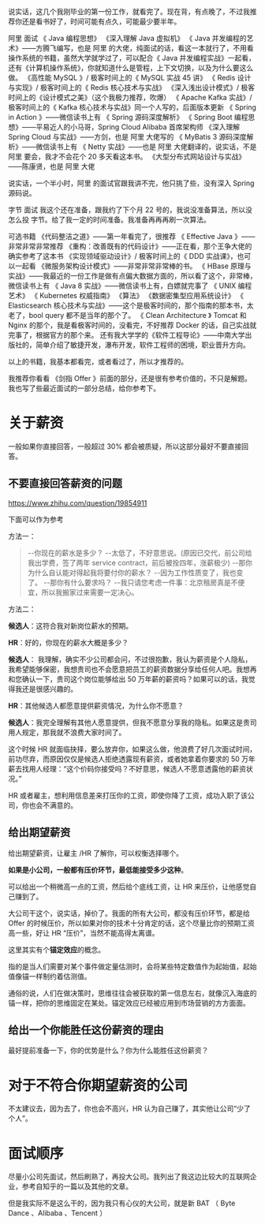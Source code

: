 说实话，这几个我刚毕业的第一份工作，就看完了。现在背，有点晚了，不过我推荐你还是看书好了，时间可能有点久，可能最少要半年。

阿里 面试
《 Java 编程思想》
《深入理解 Java 虚拟机》
《 Java 并发编程的艺术》——方腾飞编写，也是 阿里 的大佬，纯面试的话，看这一本就行了，不用看操作系统的书籍，虽然大学就学过了，可以配合《 Java 并发编程实战》一起看，还有《计算机操作系统》，你就知道什么是管程，上下文切换，以及为什么要这么做。
《高性能 MySQL 》/ 极客时间上的《 MySQL 实战 45 讲》
《 Redis 设计与实现》/ 极客时间上的《 Redis 核心技术与实战》
《深入浅出设计模式》/ 极客时间上的《设计模式之美》（这个我极力推荐，吹爆）
《 Apache Kafka 实战》/ 极客时间上的《 Kafka 核心技术与实战》同一个人写的，后面版本更新
《 Spring in Action 》——微信读书上有
《 Spring 源码深度解析》
《 Spring Boot 编程思想》——平易近人的小马哥，Spring Cloud Alibaba 首席架构师
《深入理解 Spring Cloud 与实战》——方剑，也是 阿里 大佬写的
《 MyBatis 3 源码深度解析》——微信读书上有
《 Netty 实战》——也是 阿里 大佬翻译的，说实话，不是 阿里 要会，我才不会花个 20 多天看这本书。
《大型分布式网站设计与实战》——陈康贤，也是 阿里 大佬

说实话，一个半小时，阿里 的面试官跟我讲不完，他只挑了些，没有深入 Spring 源码说。

字节 面试
我这个还在准备，跟我约了下个月 22 号的，我说没准备算法，所以没怎么投 字节。给了我一定的时间准备。我准备再再再刷一次算法。

可选书籍
《代码整洁之道》——第一年看完了，很推荐
《 Effective Java 》——非常非常非常推荐
《重构：改善既有的代码设计》——正在看，那个王争大佬的确实参考了这本书
《实现领域驱动设计》/ 极客时间上的《 DDD 实战课》，也可以一起看
《微服务架构设计模式》——非常非常非常棒的书。
《 HBase 原理与实战》——我最近的一份工作是做有点偏大数据方面的，所以看了这个，非常棒，微信读书上有
《 Java 8 实战》——微信读书上有，白嫖就完事了
《 UNIX 编程艺术》
《 Kubernetes 权威指南》
《算法》
《数据密集型应用系统设计》
《 Elasticsearch 核心技术与实战》——这个是极客时间的，那个指南的那本书，太老了，bool query 都不是当年的那个了。
《 Clean Architecture 》
Tomcat 和 Nginx 的那个，我是看极客时间的，没看完，不好推荐
Docker 的话，自己实战就完事了，根据官方的那个来。
还有我大学学的《软件工程导论》——中南大学出版社的，简单介绍了敏捷开发，瀑布开发，软件工程师的困境，职业晋升方向。


以上的书籍，我基本都看完，或者看过了，所以才推荐的。

我推荐你看看 《剑指 Offer 》前面的部分，还是很有参考价值的，不只是解题。我也写了些最近面试的一部分总结，给你参考下。

# 关于薪资

一般如果你直接回答，一般超过 30% 都会被质疑，所以这部分最好不要直接回答。

## 不要直接回答薪资的问题

https://www.zhihu.com/question/19854911

下面可以作为参考

方法一：

> --你现在的薪水是多少？
> --太低了，不好意思说。(原因已交代，前公司给我出学费，签了两年 service contract，前后被拴四年，涨薪极少)
> --那你为什么自认能对得起我将要付你的薪水？
> --因为工作性质变了，我也变了。
> --那你有什么要求吗？
> --我只请您考虑一件事：北京租房真是不便宜，所以我搬家过来需要一定决心。

方法二：

**候选人**：这符合我对新岗位薪水的预期。

**HR**：好的，你现在的薪水大概是多少？

**候选人**： 我理解，确实不少公司都会问，不过很抱歉，我认为薪资是个人隐私，我希望能够保密，我想贵司也不会愿意把员工的薪资数据分享给任何人吧。我想再和您确认一下，贵司这个岗位能够给出 50 万年薪的薪资吗？如果可以的话，我觉得我还是很感兴趣的。

**HR**：其他候选人都愿意提供薪资情况，为什么你不愿意？

**候选人**：我完全理解有其他人愿意提供，但我不愿意分享我的隐私。如果这是贵司用人规定，那我就不浪费大家时间了。

这个时候 HR 就面临抉择，要么放弃你，如果这么做，他浪费了好几次面试时间，前功尽弃，而原因仅仅是候选人拒绝透露现有薪资，或者她拿着你要求的 50 万年薪去找用人经理：“这个价码你接受吗？不好意思，候选人不愿意透露他的薪资状况。”

HR 或者雇主，想利用信息差来打压你的工资，即使你降了工资，成功入职了该公司，你也会不满意的。

## 给出期望薪资

给出期望薪资，让雇主 /HR 了解你，可以权衡选择哪个。

**如果是小公司，一般都有压价环节，最低能接受多少这种**。

可以给出一个稍微高一点的工资，然后给个底线工资，让 HR 来压价，让他感觉自己赚到了。

大公司干这个，说实话，掉价了。我面的所有大公司，都没有压价环节，都是给 Offer 的时候压价，所以如果对你的技术十分肯定的话，这个尽量比你的预期工资高一些，好让 HR “压价”，当然不能高得太离谱。

这里其实有个**锚定效应**的概念。

指的是当人们需要对某个事件做定量估测时，会将某些特定数值作为起始值，起始值像锚一样制约着估测值。

通俗的说，人们在做决策时，思维往往会被获取的第一信息左右，就像沉入海底的锚一样，把你的思维固定在某处。锚定效应已经被应用到市场营销的方方面面。

## 给出一个你能胜任这份薪资的理由

最好提前准备一下，你的优势是什么？你为什么能胜任这份薪资？

# 对于不符合你期望薪资的公司

不太建议去，因为去了，你也会不高兴，HR 认为自己赚了，其实他让公司“少了个人”。

# 面试顺序

尽量小公司先面试，然后刷熟了，再投大公司。我列出了我这边比较大的互联网企业，参考自知乎的一篇以及其他的文章。

但是我实际不是这么干的，因为我只有心仪的大公司，就是新 BAT （ Byte Dance 、Alibaba 、Tencent ）